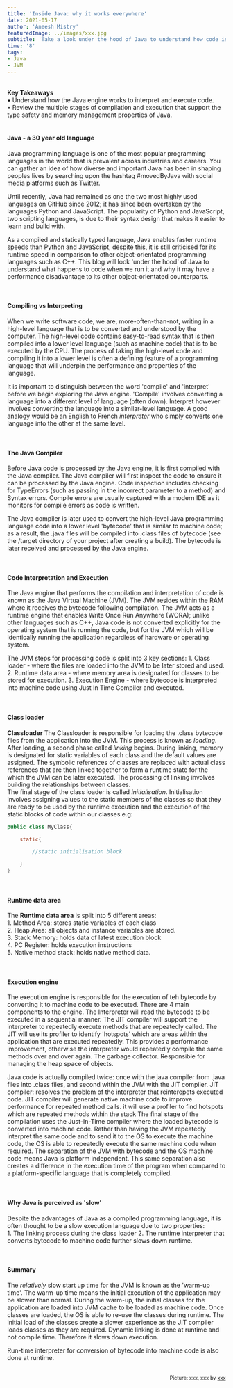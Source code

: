```yaml
---
title: 'Inside Java: why it works everywhere'
date: 2021-05-17
author: 'Aneesh Mistry'
featuredImage: ../images/xxx.jpg
subtitle: 'Take a look under the hood of Java to understand how code is compiled, interpreted and executed within the machine.'
time: '8'
tags:
- Java
- JVM
---
```

<br>
<strong>Key Takeaways</strong><br>
&#8226; Understand how the Java engine works to interpret and execute code.<br>
&#8226; Review the multiple stages of compilation and execution that support the type safety and memory management properties of Java.<br>

<br>
<h4>Java - a 30 year old language</h4>
<p>
Java programming language is one of the most popular programming languages in the world that is prevalent across industries and careers. You can gather an idea of
how diverse and important Java has been in shaping peoples lives by searching upon the hashtag #movedByJava with social media platforms such as Twitter. 
</p>
<p>
Until recently, Java had remained as one the two most highly used languages on GitHub since 2012; it has since been overtaken by the languages Python and JavaScript. 
The popularity of Python and JavaScript, two scripting languages, is due to their syntax design that makes it easier to learn and build with.
</p>
<p>
As a compiled and statically typed language, Java enables faster runtime speeds than Python and JavaScript, despite this, it is still criticised for its runtime speed in 
comparison to other object-orientated programming languages such as C++. This blog will look 'under the hood' of Java to understand what happens to code when we run it and
why it may have a performance disadvantage to its other object-orientated counterparts.
</p>
<br>
<h4>Compiling vs Interpreting</h4>
<p>
When we write software code, we are, more-often-than-not, writing in a high-level language that is to be converted and understood by the computer.
The high-level code contains easy-to-read syntax that is then compiled into a lower level language (such as machine code) that is to be executed by the CPU.
The process of taking the high-level code and compiling it into a lower level is often a defining feature of a programming language that will 
underpin the performance and properties of the language.  
</p>
<p>
It is important to distinguish between the word 'compile' and 'interpret' before we begin exploring the Java engine. 'Compile' involves converting a language
into a different level of language (often down). Interpret however involves converting the language into a similar-level language.
A good analogy would be an English to French <i>interpreter</i> who simply converts one language into the other at the same level. 
</p>
<br>
<h4>The Java Compiler</h4>
<p>
Before Java code is processed by the Java engine, it is first compiled with the Java compiler.
The Java compiler will first inspect the code to ensure it can be processed by the Java engine. Code inspection includes checking for TypeErrors
(such as passing in the incorrect parameter to a method) and Syntax errors. Compile errors are usually captured with a modern IDE as it monitors for compile errors as code is written.
</p>
<p>
The Java compiler is later used to convert the high-level Java programming language code into a lower level 'bytecode' that is similar to machine code; 
as a result, the .java files will be compiled into .class files of bytecode (see the /target directory of your project after creating a build). 
The bytecode is later received and processed by the Java engine.
</p>

<br>
<h4>Code Interpretation and Execution</h4>
<p>
The Java engine that performs the compilation and interpretation of code is known as the Java Virtual Machine (JVM).
The JVM resides within the RAM where it receives the bytecode following compilation. 
The JVM acts as a runtime engine that enables Write Once Run Anywhere (WORA); unlike other languages such as C++, Java code is not converted explicitly for the operating
system that is running the code, but for the JVM which will be identically running the application regardless of hardware or operating system. 
</p>
<p>
The JVM steps for processing code is split into 3 key sections:
1. Class loader - where the files are loaded into the JVM to be later stored and used. 
2. Runtime data area - where memory area is designated for classes to be stored for execution. 
3. Execution Engine - where bytecode is interpreted into machine code using Just In Time Compiler and executed.
</p>

<br>
<h4>Class loader</h4>
<p>
<strong>Classloader</strong>
The Classloader is responsible for loading the .class bytecode files from the application into the JVM. This process is known as <i>loading</i>.
<br>
After loading, a second phase called <i>linking</i> begins. During linking, memory is designated for static variables of each class and the default values are assigned. The symbolic references of classes are replaced with actual class references that are then linked together to form a runtime state for the which the JVM can be later executed. The processing of linking involves building the relationships between classes. 
<br>
The final stage of the class loader is called <i>initialisation</i>. Initialisation involves assigning values to the static members of the classes so that they are ready to be used by the runtime execution and the execution of the static blocks of code within our classes e.g:

```java
public class MyClass{

    static{

        //static initialisation block

    }
}

```
</p>

<br>
<h4>Runtime data area</h4>
<p>
The <strong>Runtime data area</strong> is split into 5 different areas:<br>
1. Method Area: stores static variables of each class<br>
2. Heap Area: all objects and instance variables are stored.<br>
3. Stack Memory: holds data of latest execution block<br>
4. PC Register: holds execution instructions<br>
5. Native method stack: holds native method data.
</p>

<br>
<h4>Execution engine</h4>
The execution engine is responsible for the execution of teh bytecode by converting it to machine code to be executed. There are 4 main components to the engine.
The Interpreter will read the bytecode to be executed in a sequential manner. 
The JIT compiler will support the interpreter to repeatedly execute methods that are repeatedly called. The JIT will use its profiler to identify 'hotspots' which are areas within the application that are executed repeatedly. This provides a performance improvement, otherwise the interpreter would repeatedly compile the same methods over and over again. 
The garbage collector. Responsible for managing the heap space of objects. 
<p>
Java code is actually compiled twice: once with the java compiler from .java files into .class files, and second within the JVM with the JIT compiler. 
JIT compiler: resolves the problem of the interpreter that reinterepets executed code. JIT compiler will generate native machine code to 
improve performance for repeated method calls. it will use a profiler to find hotspots which are repeated methods within the stack
The final stage of the compilation uses the Just-In-Time compiler where the loaded bytecode is converted into machine code.
Rather than having the JVM repeatedly interpret the same code and to send it to the OS to execute the machine code, the
OS is able to repeatedly execute the same machine code when required.
The separation of the JVM with bytecode and the OS machine code means Java is platform independent. This same separation also creates a difference in the execution time of the program when compared to a platform-specific language that is completely compiled.
</p>

<br>
<h4>Why Java is perceived as 'slow'</h4>
<p>
Despite the advantages of Java as a compiled programming language, it is often thought to be a slow execution language due to two properties:<br>
1. The linking process during the class loader
2. The runtime interpreter that converts bytecode to machine code further slows down runtime. 

</p>
<br>
<h4>Summary</h4>
<p>
The <i>relatively</i> slow start up time for the JVM is known as the 'warm-up time'. The warm-up time means 
the initial execution of the application may be slower than normal. 
During the warm-up, the initial classes for the application are loaded into JVM cache to be loaded as machine code. 
Once classes are loaded, the OS is able to re-use the classes during runtime. The initial load of the classes
create a slower experience as the JIT compiler loads classes as they are required. 
Dynamic linking is done at runtime and not compile time. Therefore it slows down execution.

Run-time interpreter for conversion of bytecode into machine code is also done at runtime. 

</p>

<br>
<small style="float: right;" >Picture: xxx, xxx by <a target="_blank" href="http">xxx</small></a><br>